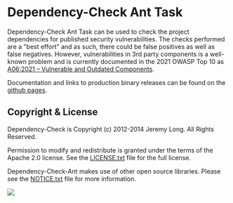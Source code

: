 Dependency-Check Ant Task
=========

Dependency-Check Ant Task can be used to check the project dependencies for published security vulnerabilities. The checks
performed are a "best effort" and as such, there could be false positives as well as false negatives. However,
vulnerabilities in 3rd party components is a well-known problem and is currently documented in the 2021 OWASP
Top 10 as [A06:2021 – Vulnerable and Outdated Components](https://owasp.org/Top10/A06_2021-Vulnerable_and_Outdated_Components/).

Documentation and links to production binary releases can be found on the [github pages](https://dependency-check.github.io/DependencyCheck/dependency-check-ant/index.html).


Copyright & License
-------------------

Dependency-Check is Copyright (c) 2012-2014 Jeremy Long. All Rights Reserved.

Permission to modify and redistribute is granted under the terms of the Apache 2.0 license. See the [LICENSE.txt](https://github.com/dependency-check/DependencyCheck/blob/main/LICENSE.txt) file for the full license.

Dependency-Check-Ant makes use of other open source libraries. Please see the [NOTICE.txt](https://github.com/dependency-check/DependencyCheck/blob/main/ant/NOTICE.txt) file for more information.

<img referrerpolicy="no-referrer-when-downgrade" src="https://static.scarf.sh/a.png?x-pxid=c78174f3-f898-4a5d-b3ab-1202b7db8ef6" />